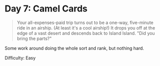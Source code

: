 # Day 7: Camel Cards

> Your all-expenses-paid trip turns out to be a one-way, five-minute ride in an airship. 
> (At least it's a cool airship!) It drops you off at the edge of a vast desert and descends back to Island Island.
> "Did you bring the parts?"

Some work around doing the whole sort and rank, but nothing hard.

Difficulty: Easy